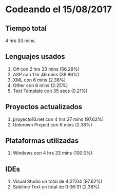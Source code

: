 # Codeando el 15/08/2017

## Tiempo total
4 hrs 33 mins.

## Lenguajes usados
1. C# con 2 hrs 33 mins (56.29%)
1. ASP con 1 hr 46 mins (38.86%)
1. XML con 6 mins (2.38%)
1. Other con 6 mins (2.25%)
1. Text Template con 35 secs (0.21%)

## Proyectos actualizados
1. proyecto10.net con 4 hrs 27 mins (97.62%)
1. Unknown Project con 6 mins (2.38%)

## Plataformas utilizadas
1. Windows con 4 hrs 33 mins (100.0%)

## IDEs
1. Visual Studio un total de 4:27:04 (97.62%)
1. Sublime Text un total de 0:06:31 (2.38%)
